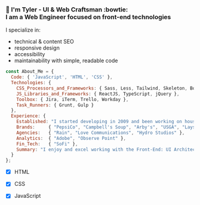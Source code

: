 ### 👋 I'm Tyler - UI &amp; Web Craftsman :bowtie:<br>I am a Web Engineer focused on front-end technologies

I specialize in:
- technical &amp; content SEO
- responsive design
- accessibility
- maintainability with simple, readable code

```javascript
const About_Me = {
  Code: { 'JavaScript', 'HTML', 'CSS' },
  Technologies: {
    CSS_Processors_and_Frameworks: { Sass, Less, Tailwind, Skeleton, Boilerplate },
    JS_Libraries_and_Frameworks: { ReactJS, TypeScript, jQuery },
    Toolbox: { Jira, iTerm, Trello, Workday },
    Task_Runners: { Grunt, Gulp }
  },
  Experience: {
    Established: "I started developing in 2009 and been working on household names ever since.",
    Brands:     { "PepsiCo", "Campbell's Soup", "Arby's", "USGA", "Lays", "" },
    Agencies:   { "Rain", "Love Communications", "Hydro Studios" },
    Analytics:  { "Adobe", "Observe Point" },
    Fin_Tech:   { "SoFi" },
    Summary: "I enjoy and excel working with the Front-End: UI Architecture, HTML, CSS/Sass, JavaScript, RESTful API's!"
  }
};

```

- [x] HTML
- [x] CSS
- [x] JavaScript



<!--
**tynielsen/tynielsen** is a ✨ _special_ ✨ repository because its `README.md` (this file) appears on your GitHub profile.

Here are some ideas to get you started:

- 🔭 I’m currently working on ...
- 🌱 I’m currently learning ...
- 👯 I’m looking to collaborate on ...
- 🤔 I’m looking for help with ...
- 💬 Ask me about ...
- 📫 How to reach me: ...
- 😄 Pronouns: ...
- ⚡ Fun fact: ...
- Hi there 👋
-->

